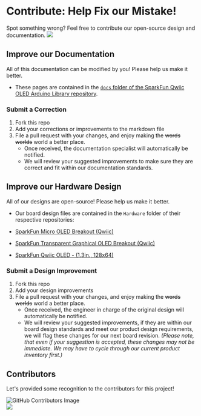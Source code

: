 # Contribute: Help Fix our Mistake!
Spot something wrong? Feel free to contribute our open-source design and documentation. <a href="https://github.com/sparkfun/SparkFun_Qwiic_OLED_Arduino_Library/pulls" alt="Pull Requests"><img src="https://img.shields.io/github/issues-pr/sparkfun/SparkFun_Qwiic_OLED_Arduino_Library.svg" /></a>

## Improve our Documentation
All of this documentation can be modified by you! Please help us make it better.

* These pages are contained in the [`docs` folder of the SparkFun Qwiic OLED Arduino Library repository](https://github.com/sparkfun/SparkFun_Qwiic_OLED_Arduino_Library/tree/main/docs).

### Submit a Correction
1. Fork this repo
2. Add your corrections or improvements to the markdown file
3. File a pull request with your changes, and enjoy making the ~~words~~ ~~worlds~~ world a better place.
    * Once received, the documentation specialist will automatically be notified.
    * We will review your suggested improvements to make sure they are correct and fit within our documentation standards.

## Improve our Hardware Design
All of our designs are open-source! Please help us make it better.

* Our board design files are contained in the `Hardware` folder of their respective repositories:

* [SparkFun Micro OLED Breakout (Qwiic)](https://github.com/sparkfun/Qwiic_Micro_OLED/tree/main/Hardware)
* [SparkFun Transparent Graphical OLED Breakout (Qwiic)](https://github.com/sparkfun/Qwiic_Transparent_Graphical_OLED/tree/main/Hardware)
* [SparkFun Qwiic OLED - (1.3in., 128x64)](https://github.com/sparkfun/SparkFun_Qwiic_OLED_Arduino_Library/tree/main/Hardware)

### Submit a Design Improvement
1. Fork this repo
2. Add your design improvements
3. File a pull request with your changes, and enjoy making the ~~words~~ ~~worlds~~ world a better place.
    * Once received, the engineer in charge of the original design will automatically be notified.
    * We will review your suggested improvements, if they are within our board design standards and meet our product design requirements, we will flag these changes for our next board revision. *(Please note, that even if your suggestion is accepted, these changes may not be immediate. We may have to cycle through our current product inventory first.)*

## Contributors
Let's provided some recognition to the contributors for this project!

![GitHub Contributors Image](https://contrib.rocks/image?repo=sparkfun/SparkFun_Qwiic_OLED_Arduino_Library/)
<br>
<a href="https://github.com/sparkfun/SparkFun_Qwiic_OLED_Arduino_Library/pulls" alt="Pull Requests"><img src="https://img.shields.io/github/contributors/sparkfun/SparkFun_Qwiic_OLED_Arduino_Library.svg" /></a>
